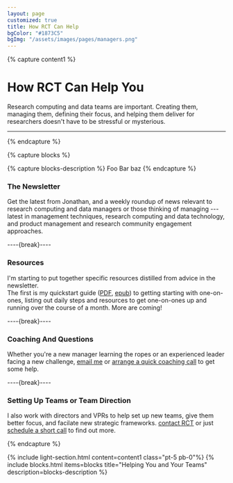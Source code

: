 ```yaml
---
layout: page
customized: true
title: How RCT Can Help
bgColor: "#1873C5"
bgImg: "/assets/images/pages/managers.png"
---
```


{% capture content1 %}

# How RCT Can Help You

Research computing and data teams are important.  Creating them, managing them, defining their focus, 
and helping them deliver for researchers doesn't have to be stressful or mysterious.

<hr>

{% endcapture %}

{% capture blocks %}


{% capture blocks-description %}
Foo Bar baz
{% endcapture %}

### The Newsletter

Get the latest from Jonathan, and a weekly roundup of news relevant to research computing
and data managers or those thinking of managing --- latest in management techniques, 
research computing and data technology, and product management and research community engagement
approaches.

----{break}----

### Resources

I'm starting to put together specific resources distilled from advice in the newsletter.  
The first is my quickstart guide ([PDF](http://127.0.0.1:4000/pdfs/howto-one-on-ones.pdf), [epub](http://127.0.0.1:4000/pdfs/howto-one-on-ones.epub)) to getting starting with one-on-ones, listing out daily steps and resources to get one-on-ones up and running over the course of a month.  More are coming!

----{break}----

### Coaching And Questions

Whether you're a new manager learning the ropes or an
experienced leader facing a new challenge, 
[email me](mailto:jonathan@researchcomputingteams.org) or 
[arrange a quick coaching call](https://calendly.com/jonathandursi/coaching-questions)
to get some help.

----{break}----

### Setting Up Teams or Team Direction

I also work with directors and VPRs to help set up new teams,
give them better focus, and facilate new strategic frameworks.
[contact RCT](mailto:jonathan@researchcomputingteams.org) or 
just [schedule a short call](https://calendly.com/jonathandursi/strategic-engagement) 
to find out more.

{% endcapture %}


<!-- Layout -->

{% include light-section.html content=content1 class="pt-5 pb-0"%}
{% include blocks.html
  items=blocks
  title="Helping You and Your Teams"
  description=blocks-description
%}
<!-- {% include dark-section.html content=content2 %} -->
